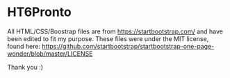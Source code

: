 # HT6Pronto

All HTML/CSS/Boostrap files are from https://startbootstrap.com/ and have been edited to fit my purpose. These files were under the MIT license, found here:
https://github.com/startbootstrap/startbootstrap-one-page-wonder/blob/master/LICENSE

Thank you :)
